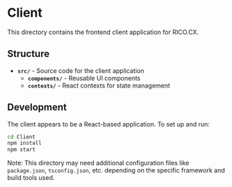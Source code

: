 # Client

This directory contains the frontend client application for RICO.CX.

## Structure

- **`src/`** - Source code for the client application
  - **`components/`** - Reusable UI components
  - **`contexts/`** - React contexts for state management

## Development

The client appears to be a React-based application. To set up and run:

```bash
cd Client
npm install
npm start
```

Note: This directory may need additional configuration files like `package.json`, `tsconfig.json`, etc. depending on the specific framework and build tools used.
